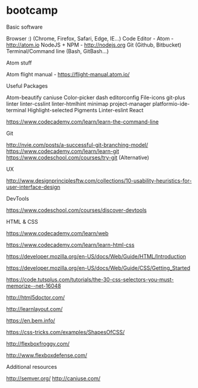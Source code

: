 # bootcamp
Basic software

Browser :) (Chrome, Firefox, Safari, Edge, IE...)
Code Editor - Atom - http://atom.io
NodeJS + NPM - http://nodejs.org
Git (Github, Bitbucket)
Terminal/Command line (Bash, GitBash...)

Atom stuff

Atom flight manual - https://flight-manual.atom.io/

Useful Packages

Atom-beautify
caniuse
Color-picker
dash
editorconfig
File-icons
git-plus
linter
linter-csslint
linter-htmlhint
minimap
project-manager
platformio-ide-terminal
Highlight-selected
Pigments
Linter-eslint
React

https://www.codecademy.com/learn/learn-the-command-line

Git

http://nvie.com/posts/a-successful-git-branching-model/
https://www.codecademy.com/learn/learn-git
https://www.codeschool.com/courses/try-git (Alternative)

UX

http://www.designprinciplesftw.com/collections/10-usability-heuristics-for-user-interface-design

DevTools

https://www.codeschool.com/courses/discover-devtools

HTML & CSS

https://www.codecademy.com/learn/web

https://www.codecademy.com/learn/learn-html-css

https://developer.mozilla.org/en-US/docs/Web/Guide/HTML/Introduction

https://developer.mozilla.org/en-US/docs/Web/Guide/CSS/Getting_Started

https://code.tutsplus.com/tutorials/the-30-css-selectors-you-must-memorize--net-16048

http://html5doctor.com/

http://learnlayout.com/

https://en.bem.info/

https://css-tricks.com/examples/ShapesOfCSS/

http://flexboxfroggy.com/

http://www.flexboxdefense.com/

Additional resources

http://semver.org/
http://caniuse.com/
